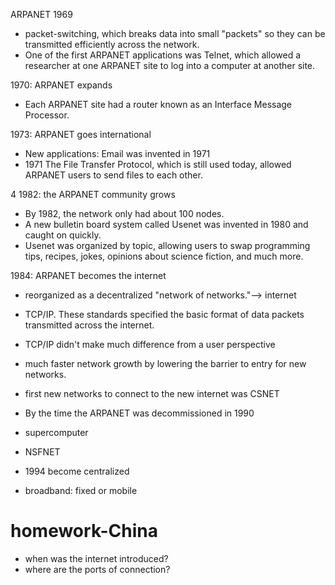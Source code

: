 ARPANET 1969

- packet-switching, which breaks data into small "packets" so they can be transmitted efficiently across the network. 
- One of the first ARPANET applications was Telnet, which allowed a researcher at one ARPANET site to log into a computer at another site.

1970: ARPANET expands
- Each ARPANET site had a router known as an Interface Message Processor.

1973: ARPANET goes international
- New applications: Email was invented in 1971
- 1971 The File Transfer Protocol, which is still used today, allowed ARPANET users to send files to each other.

4 1982: the ARPANET community grows
- By 1982, the network only had about 100 nodes.
- A new bulletin board system called Usenet was invented in 1980 and caught on quickly.
- Usenet was organized by topic, allowing users to swap programming tips, recipes, jokes, opinions about science fiction, and much more.

1984: ARPANET becomes the internet
- reorganized as a decentralized "network of networks."--> internet
- TCP/IP. These standards specified the basic format of data packets transmitted across the internet.
- TCP/IP didn't make much difference from a user perspective
- much faster network growth by lowering the barrier to entry for new networks.
- first new networks to connect to the new internet was CSNET
- By the time the ARPANET was decommissioned in 1990

- supercomputer
- NSFNET
- 1994 become centralized
- broadband: fixed or mobile

# homework-China
- when was the internet introduced?
- where are the ports of connection?
